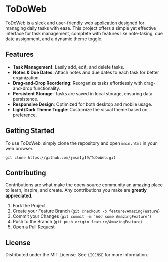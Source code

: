 
# ToDoWeb
ToDoWeb is a sleek and user-friendly web application designed for managing daily tasks with ease. This project offers a simple yet effective interface for task management, complete with features like note-taking, due date assignment, and a dynamic theme toggle.

## Features
- **Task Management**: Easily add, edit, and delete tasks.
- **Notes & Due Dates**: Attach notes and due dates to each task for better organization.
- **Drag-and-Drop Reordering**: Reorganize tasks effortlessly with drag-and-drop functionality.
- **Persistent Storage**: Tasks are saved in local storage, ensuring data persistence.
- **Responsive Design**: Optimized for both desktop and mobile usage.
- **Light/Dark Theme Toggle**: Customize the visual theme based on preference.

## Getting Started
To use ToDoWeb, simply clone the repository and open `main.html` in your web browser.

```
git clone https://github.com/jmsm1g19/ToDoWeb.git
```

## Contributing
Contributions are what make the open-source community an amazing place to learn, inspire, and create. Any contributions you make are **greatly appreciated**.

1. Fork the Project
2. Create your Feature Branch (`git checkout -b feature/AmazingFeature`)
3. Commit your Changes (`git commit -m 'Add some AmazingFeature'`)
4. Push to the Branch (`git push origin feature/AmazingFeature`)
5. Open a Pull Request

## License
Distributed under the MIT License. See `LICENSE` for more information.
